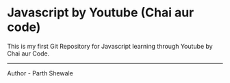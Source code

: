 # Javascript by Youtube (Chai aur code)

This is my first Git Repository for Javascript learning through Youtube by Chai aur Code.
<hr>
Author - Parth Shewale

